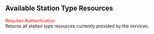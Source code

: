 ## Available Station Type Resources
<span style="color:red">Requires Authentication</span>  
Returns all station type resources currently provided by the services.
